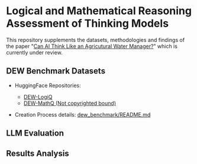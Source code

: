 # Logical and Mathematical Reasoning Assessment of Thinking Models

This repository supplements the datasets, methodologies and findings of the paper "[Can AI Think Like an Agricutural Water Manager?]()" which is currently under review.

## DEW Benchmark Datasets

* HuggingFace Repositories:
    * [DEW-LogiQ](https://huggingface.co/datasets/msu-ceco/dew-logiq)
    * [DEW-MathQ (Not copyrighted bound)](https://huggingface.co/datasets/msu-ceco/dew-mathq-ncb)

* Creation Process details: [dew_benchmark/README.md](dew_benchmark/README.md)    

## LLM Evaluation


## Results Analysis


